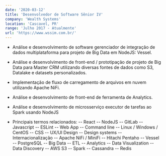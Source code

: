 ```yaml
---
date: '2020-03-12'
title: 'Desenvolvedor de Software Sênior IV'
company: 'Wealth Systems'
location: 'Cascavel, PR'
range: 'Julho 2017 - Atualmente'
url: 'https://www.wssim.com.br/'
---
```


- Análise e desenvolvimento de software gerenciador de integração de dados multiplataforma para projeto de Big Data em NodeJS: Vessel.
- Análise e desenvolvimento de front-end / prototipação de projeto de Big Data para Master CRM utilizando diversas fontes de dados como S3, Datalake e datasets personalizados.
- Implementação de fluxo de carregamento de arquivos em nuvem utilizando Apache NiFi.
- Análise e desenvolvimento de front-end de ferramenta de Analytics.
- Análise e desenvolvimento de microsserviço executor de tarefas ao Spark usando NodeJS

- Principais termos relacionados:
  -- React
  -- NodeJS
  -- GitLab
  -- Javascript
  -- ESLint
  -- Web App
  -- Command line
  -- Linux / Windows / CentOS
  -- CSS
  -- UX/UI Design
  -- Design systems
  -- Internacionalização
  -- Apache NiFi / MiniFi
  -- Hitachi Pentaho
  -- Vessel
  -- PostgreSQL
  -- Big Data
  -- ETL
  -- Analytics
  -- Data Visualization
  -- Data Discovery
  -- AWS S3
  -- Spark
  -- Cassandra
  -- Redis
